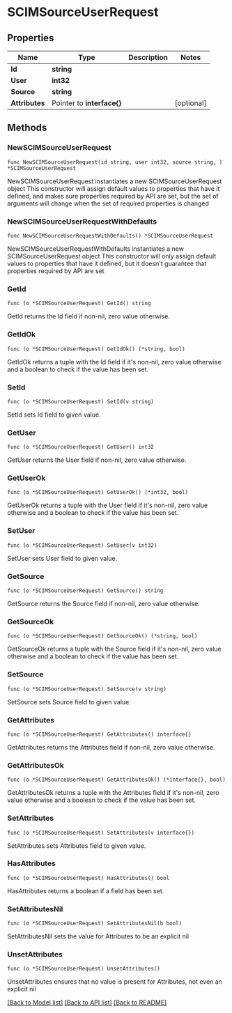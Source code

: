 # SCIMSourceUserRequest

## Properties

Name | Type | Description | Notes
------------ | ------------- | ------------- | -------------
**Id** | **string** |  | 
**User** | **int32** |  | 
**Source** | **string** |  | 
**Attributes** | Pointer to **interface{}** |  | [optional] 

## Methods

### NewSCIMSourceUserRequest

`func NewSCIMSourceUserRequest(id string, user int32, source string, ) *SCIMSourceUserRequest`

NewSCIMSourceUserRequest instantiates a new SCIMSourceUserRequest object
This constructor will assign default values to properties that have it defined,
and makes sure properties required by API are set, but the set of arguments
will change when the set of required properties is changed

### NewSCIMSourceUserRequestWithDefaults

`func NewSCIMSourceUserRequestWithDefaults() *SCIMSourceUserRequest`

NewSCIMSourceUserRequestWithDefaults instantiates a new SCIMSourceUserRequest object
This constructor will only assign default values to properties that have it defined,
but it doesn't guarantee that properties required by API are set

### GetId

`func (o *SCIMSourceUserRequest) GetId() string`

GetId returns the Id field if non-nil, zero value otherwise.

### GetIdOk

`func (o *SCIMSourceUserRequest) GetIdOk() (*string, bool)`

GetIdOk returns a tuple with the Id field if it's non-nil, zero value otherwise
and a boolean to check if the value has been set.

### SetId

`func (o *SCIMSourceUserRequest) SetId(v string)`

SetId sets Id field to given value.


### GetUser

`func (o *SCIMSourceUserRequest) GetUser() int32`

GetUser returns the User field if non-nil, zero value otherwise.

### GetUserOk

`func (o *SCIMSourceUserRequest) GetUserOk() (*int32, bool)`

GetUserOk returns a tuple with the User field if it's non-nil, zero value otherwise
and a boolean to check if the value has been set.

### SetUser

`func (o *SCIMSourceUserRequest) SetUser(v int32)`

SetUser sets User field to given value.


### GetSource

`func (o *SCIMSourceUserRequest) GetSource() string`

GetSource returns the Source field if non-nil, zero value otherwise.

### GetSourceOk

`func (o *SCIMSourceUserRequest) GetSourceOk() (*string, bool)`

GetSourceOk returns a tuple with the Source field if it's non-nil, zero value otherwise
and a boolean to check if the value has been set.

### SetSource

`func (o *SCIMSourceUserRequest) SetSource(v string)`

SetSource sets Source field to given value.


### GetAttributes

`func (o *SCIMSourceUserRequest) GetAttributes() interface{}`

GetAttributes returns the Attributes field if non-nil, zero value otherwise.

### GetAttributesOk

`func (o *SCIMSourceUserRequest) GetAttributesOk() (*interface{}, bool)`

GetAttributesOk returns a tuple with the Attributes field if it's non-nil, zero value otherwise
and a boolean to check if the value has been set.

### SetAttributes

`func (o *SCIMSourceUserRequest) SetAttributes(v interface{})`

SetAttributes sets Attributes field to given value.

### HasAttributes

`func (o *SCIMSourceUserRequest) HasAttributes() bool`

HasAttributes returns a boolean if a field has been set.

### SetAttributesNil

`func (o *SCIMSourceUserRequest) SetAttributesNil(b bool)`

 SetAttributesNil sets the value for Attributes to be an explicit nil

### UnsetAttributes
`func (o *SCIMSourceUserRequest) UnsetAttributes()`

UnsetAttributes ensures that no value is present for Attributes, not even an explicit nil

[[Back to Model list]](../README.md#documentation-for-models) [[Back to API list]](../README.md#documentation-for-api-endpoints) [[Back to README]](../README.md)


